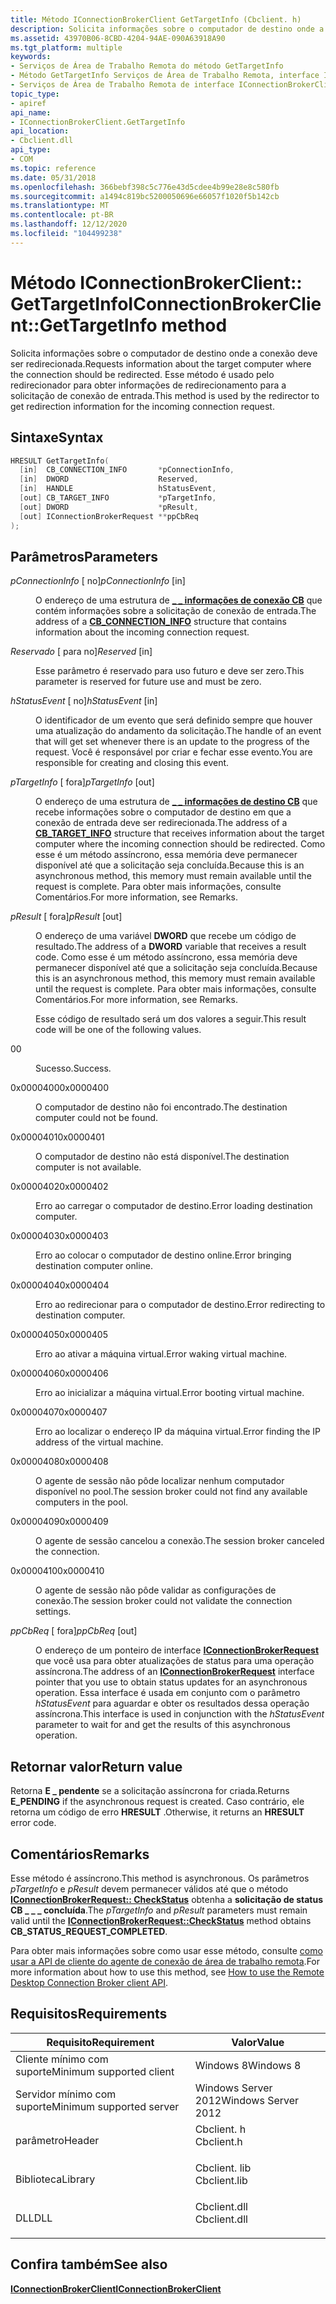 ```yaml
---
title: Método IConnectionBrokerClient GetTargetInfo (Cbclient. h)
description: Solicita informações sobre o computador de destino onde a conexão deve ser redirecionada.
ms.assetid: 43970B06-8CBD-4204-94AE-090A63918A90
ms.tgt_platform: multiple
keywords:
- Serviços de Área de Trabalho Remota do método GetTargetInfo
- Método GetTargetInfo Serviços de Área de Trabalho Remota, interface IConnectionBrokerClient
- Serviços de Área de Trabalho Remota de interface IConnectionBrokerClient, método GetTargetInfo
topic_type:
- apiref
api_name:
- IConnectionBrokerClient.GetTargetInfo
api_location:
- Cbclient.dll
api_type:
- COM
ms.topic: reference
ms.date: 05/31/2018
ms.openlocfilehash: 366bebf398c5c776e43d5cdee4b99e28e8c580fb
ms.sourcegitcommit: a1494c819bc5200050696e66057f1020f5b142cb
ms.translationtype: MT
ms.contentlocale: pt-BR
ms.lasthandoff: 12/12/2020
ms.locfileid: "104499238"
---
```

# <a name="iconnectionbrokerclientgettargetinfo-method"></a><span data-ttu-id="781d4-106">Método IConnectionBrokerClient:: GetTargetInfo</span><span class="sxs-lookup"><span data-stu-id="781d4-106">IConnectionBrokerClient::GetTargetInfo method</span></span>

<span data-ttu-id="781d4-107">Solicita informações sobre o computador de destino onde a conexão deve ser redirecionada.</span><span class="sxs-lookup"><span data-stu-id="781d4-107">Requests information about the target computer where the connection should be redirected.</span></span> <span data-ttu-id="781d4-108">Esse método é usado pelo redirecionador para obter informações de redirecionamento para a solicitação de conexão de entrada.</span><span class="sxs-lookup"><span data-stu-id="781d4-108">This method is used by the redirector to get redirection information for the incoming connection request.</span></span>

## <a name="syntax"></a><span data-ttu-id="781d4-109">Sintaxe</span><span class="sxs-lookup"><span data-stu-id="781d4-109">Syntax</span></span>


```C++
HRESULT GetTargetInfo(
  [in]  CB_CONNECTION_INFO       *pConnectionInfo,
  [in]  DWORD                    Reserved,
  [in]  HANDLE                   hStatusEvent,
  [out] CB_TARGET_INFO           *pTargetInfo,
  [out] DWORD                    *pResult,
  [out] IConnectionBrokerRequest **ppCbReq
);
```



## <a name="parameters"></a><span data-ttu-id="781d4-110">Parâmetros</span><span class="sxs-lookup"><span data-stu-id="781d4-110">Parameters</span></span>

<dl> <dt>

<span data-ttu-id="781d4-111">*pConnectionInfo* \[ no\]</span><span class="sxs-lookup"><span data-stu-id="781d4-111">*pConnectionInfo* \[in\]</span></span>
</dt> <dd>

<span data-ttu-id="781d4-112">O endereço de uma estrutura de [**\_ \_ informações de conexão CB**](cb-connection-info.md) que contém informações sobre a solicitação de conexão de entrada.</span><span class="sxs-lookup"><span data-stu-id="781d4-112">The address of a [**CB\_CONNECTION\_INFO**](cb-connection-info.md) structure that contains information about the incoming connection request.</span></span>

</dd> <dt>

<span data-ttu-id="781d4-113">*Reservado* \[ para no\]</span><span class="sxs-lookup"><span data-stu-id="781d4-113">*Reserved* \[in\]</span></span>
</dt> <dd>

<span data-ttu-id="781d4-114">Esse parâmetro é reservado para uso futuro e deve ser zero.</span><span class="sxs-lookup"><span data-stu-id="781d4-114">This parameter is reserved for future use and must be zero.</span></span>

</dd> <dt>

<span data-ttu-id="781d4-115">*hStatusEvent* \[ no\]</span><span class="sxs-lookup"><span data-stu-id="781d4-115">*hStatusEvent* \[in\]</span></span>
</dt> <dd>

<span data-ttu-id="781d4-116">O identificador de um evento que será definido sempre que houver uma atualização do andamento da solicitação.</span><span class="sxs-lookup"><span data-stu-id="781d4-116">The handle of an event that will get set whenever there is an update to the progress of the request.</span></span> <span data-ttu-id="781d4-117">Você é responsável por criar e fechar esse evento.</span><span class="sxs-lookup"><span data-stu-id="781d4-117">You are responsible for creating and closing this event.</span></span>

</dd> <dt>

<span data-ttu-id="781d4-118">*pTargetInfo* \[ fora\]</span><span class="sxs-lookup"><span data-stu-id="781d4-118">*pTargetInfo* \[out\]</span></span>
</dt> <dd>

<span data-ttu-id="781d4-119">O endereço de uma estrutura de [**\_ \_ informações de destino CB**](cb-target-info.md) que recebe informações sobre o computador de destino em que a conexão de entrada deve ser redirecionada.</span><span class="sxs-lookup"><span data-stu-id="781d4-119">The address of a [**CB\_TARGET\_INFO**](cb-target-info.md) structure that receives information about the target computer where the incoming connection should be redirected.</span></span> <span data-ttu-id="781d4-120">Como esse é um método assíncrono, essa memória deve permanecer disponível até que a solicitação seja concluída.</span><span class="sxs-lookup"><span data-stu-id="781d4-120">Because this is an asynchronous method, this memory must remain available until the request is complete.</span></span> <span data-ttu-id="781d4-121">Para obter mais informações, consulte Comentários.</span><span class="sxs-lookup"><span data-stu-id="781d4-121">For more information, see Remarks.</span></span>

</dd> <dt>

<span data-ttu-id="781d4-122">*pResult* \[ fora\]</span><span class="sxs-lookup"><span data-stu-id="781d4-122">*pResult* \[out\]</span></span>
</dt> <dd>

<span data-ttu-id="781d4-123">O endereço de uma variável **DWORD** que recebe um código de resultado.</span><span class="sxs-lookup"><span data-stu-id="781d4-123">The address of a **DWORD** variable that receives a result code.</span></span> <span data-ttu-id="781d4-124">Como esse é um método assíncrono, essa memória deve permanecer disponível até que a solicitação seja concluída.</span><span class="sxs-lookup"><span data-stu-id="781d4-124">Because this is an asynchronous method, this memory must remain available until the request is complete.</span></span> <span data-ttu-id="781d4-125">Para obter mais informações, consulte Comentários.</span><span class="sxs-lookup"><span data-stu-id="781d4-125">For more information, see Remarks.</span></span>

<span data-ttu-id="781d4-126">Esse código de resultado será um dos valores a seguir.</span><span class="sxs-lookup"><span data-stu-id="781d4-126">This result code will be one of the following values.</span></span>

<dt>

<span data-ttu-id="781d4-127">0</span><span class="sxs-lookup"><span data-stu-id="781d4-127">0</span></span>
</dt> <dd>

<span data-ttu-id="781d4-128">Sucesso.</span><span class="sxs-lookup"><span data-stu-id="781d4-128">Success.</span></span>

</dd> <dt>

<span data-ttu-id="781d4-129">0x0000400</span><span class="sxs-lookup"><span data-stu-id="781d4-129">0x0000400</span></span>
</dt> <dd>

<span data-ttu-id="781d4-130">O computador de destino não foi encontrado.</span><span class="sxs-lookup"><span data-stu-id="781d4-130">The destination computer could not be found.</span></span>

</dd> <dt>

<span data-ttu-id="781d4-131">0x0000401</span><span class="sxs-lookup"><span data-stu-id="781d4-131">0x0000401</span></span>
</dt> <dd>

<span data-ttu-id="781d4-132">O computador de destino não está disponível.</span><span class="sxs-lookup"><span data-stu-id="781d4-132">The destination computer is not available.</span></span>

</dd> <dt>

<span data-ttu-id="781d4-133">0x0000402</span><span class="sxs-lookup"><span data-stu-id="781d4-133">0x0000402</span></span>
</dt> <dd>

<span data-ttu-id="781d4-134">Erro ao carregar o computador de destino.</span><span class="sxs-lookup"><span data-stu-id="781d4-134">Error loading destination computer.</span></span>

</dd> <dt>

<span data-ttu-id="781d4-135">0x0000403</span><span class="sxs-lookup"><span data-stu-id="781d4-135">0x0000403</span></span>
</dt> <dd>

<span data-ttu-id="781d4-136">Erro ao colocar o computador de destino online.</span><span class="sxs-lookup"><span data-stu-id="781d4-136">Error bringing destination computer online.</span></span>

</dd> <dt>

<span data-ttu-id="781d4-137">0x0000404</span><span class="sxs-lookup"><span data-stu-id="781d4-137">0x0000404</span></span>
</dt> <dd>

<span data-ttu-id="781d4-138">Erro ao redirecionar para o computador de destino.</span><span class="sxs-lookup"><span data-stu-id="781d4-138">Error redirecting to destination computer.</span></span>

</dd> <dt>

<span data-ttu-id="781d4-139">0x0000405</span><span class="sxs-lookup"><span data-stu-id="781d4-139">0x0000405</span></span>
</dt> <dd>

<span data-ttu-id="781d4-140">Erro ao ativar a máquina virtual.</span><span class="sxs-lookup"><span data-stu-id="781d4-140">Error waking virtual machine.</span></span>

</dd> <dt>

<span data-ttu-id="781d4-141">0x0000406</span><span class="sxs-lookup"><span data-stu-id="781d4-141">0x0000406</span></span>
</dt> <dd>

<span data-ttu-id="781d4-142">Erro ao inicializar a máquina virtual.</span><span class="sxs-lookup"><span data-stu-id="781d4-142">Error booting virtual machine.</span></span>

</dd> <dt>

<span data-ttu-id="781d4-143">0x0000407</span><span class="sxs-lookup"><span data-stu-id="781d4-143">0x0000407</span></span>
</dt> <dd>

<span data-ttu-id="781d4-144">Erro ao localizar o endereço IP da máquina virtual.</span><span class="sxs-lookup"><span data-stu-id="781d4-144">Error finding the IP address of the virtual machine.</span></span>

</dd> <dt>

<span data-ttu-id="781d4-145">0x0000408</span><span class="sxs-lookup"><span data-stu-id="781d4-145">0x0000408</span></span>
</dt> <dd>

<span data-ttu-id="781d4-146">O agente de sessão não pôde localizar nenhum computador disponível no pool.</span><span class="sxs-lookup"><span data-stu-id="781d4-146">The session broker could not find any available computers in the pool.</span></span>

</dd> <dt>

<span data-ttu-id="781d4-147">0x0000409</span><span class="sxs-lookup"><span data-stu-id="781d4-147">0x0000409</span></span>
</dt> <dd>

<span data-ttu-id="781d4-148">O agente de sessão cancelou a conexão.</span><span class="sxs-lookup"><span data-stu-id="781d4-148">The session broker canceled the connection.</span></span>

</dd> <dt>

<span data-ttu-id="781d4-149">0x0000410</span><span class="sxs-lookup"><span data-stu-id="781d4-149">0x0000410</span></span>
</dt> <dd>

<span data-ttu-id="781d4-150">O agente de sessão não pôde validar as configurações de conexão.</span><span class="sxs-lookup"><span data-stu-id="781d4-150">The session broker could not validate the connection settings.</span></span>

</dd> </dl> </dd> <dt>

<span data-ttu-id="781d4-151">*ppCbReq* \[ fora\]</span><span class="sxs-lookup"><span data-stu-id="781d4-151">*ppCbReq* \[out\]</span></span>
</dt> <dd>

<span data-ttu-id="781d4-152">O endereço de um ponteiro de interface [**IConnectionBrokerRequest**](iconnectionbrokerrequest.md) que você usa para obter atualizações de status para uma operação assíncrona.</span><span class="sxs-lookup"><span data-stu-id="781d4-152">The address of an [**IConnectionBrokerRequest**](iconnectionbrokerrequest.md) interface pointer that you use to obtain status updates for an asynchronous operation.</span></span> <span data-ttu-id="781d4-153">Essa interface é usada em conjunto com o parâmetro *hStatusEvent* para aguardar e obter os resultados dessa operação assíncrona.</span><span class="sxs-lookup"><span data-stu-id="781d4-153">This interface is used in conjunction with the *hStatusEvent* parameter to wait for and get the results of this asynchronous operation.</span></span>

</dd> </dl>

## <a name="return-value"></a><span data-ttu-id="781d4-154">Retornar valor</span><span class="sxs-lookup"><span data-stu-id="781d4-154">Return value</span></span>

<span data-ttu-id="781d4-155">Retorna **E \_ pendente** se a solicitação assíncrona for criada.</span><span class="sxs-lookup"><span data-stu-id="781d4-155">Returns **E\_PENDING** if the asynchronous request is created.</span></span> <span data-ttu-id="781d4-156">Caso contrário, ele retorna um código de erro **HRESULT** .</span><span class="sxs-lookup"><span data-stu-id="781d4-156">Otherwise, it returns an **HRESULT** error code.</span></span>

## <a name="remarks"></a><span data-ttu-id="781d4-157">Comentários</span><span class="sxs-lookup"><span data-stu-id="781d4-157">Remarks</span></span>

<span data-ttu-id="781d4-158">Esse método é assíncrono.</span><span class="sxs-lookup"><span data-stu-id="781d4-158">This method is asynchronous.</span></span> <span data-ttu-id="781d4-159">Os parâmetros *pTargetInfo* e *pResult* devem permanecer válidos até que o método [**IConnectionBrokerRequest:: CheckStatus**](iconnectionbrokerrequest-checkstatus.md) obtenha a **solicitação de status CB \_ \_ \_ concluída**.</span><span class="sxs-lookup"><span data-stu-id="781d4-159">The *pTargetInfo* and *pResult* parameters must remain valid until the [**IConnectionBrokerRequest::CheckStatus**](iconnectionbrokerrequest-checkstatus.md) method obtains **CB\_STATUS\_REQUEST\_COMPLETED**.</span></span>

<span data-ttu-id="781d4-160">Para obter mais informações sobre como usar esse método, consulte [como usar a API de cliente do agente de conexão de área de trabalho remota](use-the-remote-desktop-connection-broker-client-api.md).</span><span class="sxs-lookup"><span data-stu-id="781d4-160">For more information about how to use this method, see [How to use the Remote Desktop Connection Broker client API](use-the-remote-desktop-connection-broker-client-api.md).</span></span>

## <a name="requirements"></a><span data-ttu-id="781d4-161">Requisitos</span><span class="sxs-lookup"><span data-stu-id="781d4-161">Requirements</span></span>



| <span data-ttu-id="781d4-162">Requisito</span><span class="sxs-lookup"><span data-stu-id="781d4-162">Requirement</span></span> | <span data-ttu-id="781d4-163">Valor</span><span class="sxs-lookup"><span data-stu-id="781d4-163">Value</span></span> |
|-------------------------------------|-----------------------------------------------------------------------------------------|
| <span data-ttu-id="781d4-164">Cliente mínimo com suporte</span><span class="sxs-lookup"><span data-stu-id="781d4-164">Minimum supported client</span></span><br/> | <span data-ttu-id="781d4-165">Windows 8</span><span class="sxs-lookup"><span data-stu-id="781d4-165">Windows 8</span></span><br/>                                                                    |
| <span data-ttu-id="781d4-166">Servidor mínimo com suporte</span><span class="sxs-lookup"><span data-stu-id="781d4-166">Minimum supported server</span></span><br/> | <span data-ttu-id="781d4-167">Windows Server 2012</span><span class="sxs-lookup"><span data-stu-id="781d4-167">Windows Server 2012</span></span><br/>                                                          |
| <span data-ttu-id="781d4-168">parâmetro</span><span class="sxs-lookup"><span data-stu-id="781d4-168">Header</span></span><br/>                   | <dl> <span data-ttu-id="781d4-169"><dt>Cbclient. h</dt></span><span class="sxs-lookup"><span data-stu-id="781d4-169"><dt>Cbclient.h</dt></span></span> </dl>   |
| <span data-ttu-id="781d4-170">Biblioteca</span><span class="sxs-lookup"><span data-stu-id="781d4-170">Library</span></span><br/>                  | <dl> <span data-ttu-id="781d4-171"><dt>Cbclient. lib</dt></span><span class="sxs-lookup"><span data-stu-id="781d4-171"><dt>Cbclient.lib</dt></span></span> </dl> |
| <span data-ttu-id="781d4-172">DLL</span><span class="sxs-lookup"><span data-stu-id="781d4-172">DLL</span></span><br/>                      | <dl> <span data-ttu-id="781d4-173"><dt>Cbclient.dll</dt></span><span class="sxs-lookup"><span data-stu-id="781d4-173"><dt>Cbclient.dll</dt></span></span> </dl> |



## <a name="see-also"></a><span data-ttu-id="781d4-174">Confira também</span><span class="sxs-lookup"><span data-stu-id="781d4-174">See also</span></span>

<dl> <dt>

[<span data-ttu-id="781d4-175">**IConnectionBrokerClient**</span><span class="sxs-lookup"><span data-stu-id="781d4-175">**IConnectionBrokerClient**</span></span>](iconnectionbrokerclient.md)
</dt> </dl>

 

 





